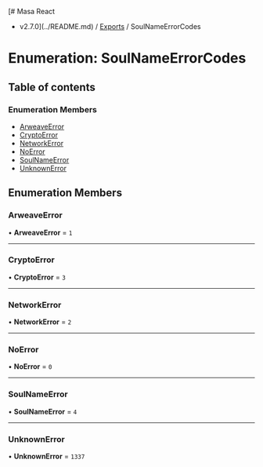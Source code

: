 [# Masa React
 - v2.7.0](../README.md) / [Exports](../modules.md) / SoulNameErrorCodes

# Enumeration: SoulNameErrorCodes

## Table of contents

### Enumeration Members

- [ArweaveError](SoulNameErrorCodes.md#arweaveerror)
- [CryptoError](SoulNameErrorCodes.md#cryptoerror)
- [NetworkError](SoulNameErrorCodes.md#networkerror)
- [NoError](SoulNameErrorCodes.md#noerror)
- [SoulNameError](SoulNameErrorCodes.md#soulnameerror)
- [UnknownError](SoulNameErrorCodes.md#unknownerror)

## Enumeration Members

### ArweaveError

• **ArweaveError** = ``1``

___

### CryptoError

• **CryptoError** = ``3``

___

### NetworkError

• **NetworkError** = ``2``

___

### NoError

• **NoError** = ``0``

___

### SoulNameError

• **SoulNameError** = ``4``

___

### UnknownError

• **UnknownError** = ``1337``
